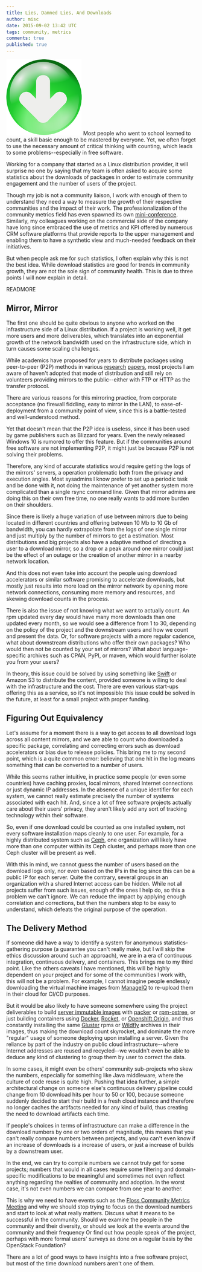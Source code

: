 ```yaml
---
title: Lies, Damned Lies, And Downloads
author: misc
date: 2015-09-02 13:42 UTC
tags: community, metrics
comments: true
published: true
---
```


![Download Icon](/images/blog/download-icon.png) Most people who went to school learned to count, a skill basic enough to be mastered by everyone. Yet, we often forget to use the necessary amount of critical thinking with counting, which leads to some problems--especially in free software.

Working for a company that started as a Linux distribution provider, it will surprise no one by saying that my team is often asked to acquire some statistics about the downloads of packages in order to estimate community engagement and the number of users of the project.

Though my job is not a community liaison, I work with enough of them to understand they need a way to measure the growth of their respective communities and the impact of their work. The professionalization of the community metrics field has even spawned its own [mini-conference](http://flosscommunitymetrics.org/). Similarly, my colleagues working on the commercial side of the company have long since embraced the use of metrics and KPI offered by numerous CRM software platforms that provide reports to the upper management and enabling them to have a synthetic view and much-needed feedback on their initiatives.

But when people ask me for such statistics, I often explain why this is not the best idea. While download statistics are good for trends in community growth, they are not the sole sign of community health. This is due to three points I will now explain in detail.

READMORE

## Mirror, Mirror

The first one should be quite obvious to anyone who worked on the infrastructure side of a Linux distribution. If a project is working well, it get more users and more deliverables, which translates into an exponential growth of the network bandwidth used on the infrastructure side, which in turn causes some scaling challenges.

While academics have proposed for years to distribute packages using peer-to-peer (P2P) methods in various [research](www.camrdale.org/apt-p2p/presentation.pdf) [papers](www.prism.uvsq.fr/~preda/papers/edos-demo.pdf), most projects I am aware of haven't adopted that mode of distribution and still rely on volunteers providing mirrors to the public--either with FTP or HTTP as the transfer protocol.

There are various reasons for this mirroring practice, from corporate acceptance (no firewall fiddling, easy to mirror in the LAN), to ease-of-deployment from a community point of view, since this is a battle-tested and well-understood method.

Yet that doesn't mean that the P2P idea is useless, since it has been used by game publishers such as Blizzard for years. Even the newly released Windows 10 is rumored to offer this feature. But if the communities around free software are not implementing P2P, it might just be because P2P is not solving their problems.

Therefore, any kind of accurate statistics would require getting the logs of the mirrors' servers, a operation problematic both from the privacy and execution angles. Most sysadmins I know prefer to set up a periodic task and be done with it, not doing the maintenance of yet another system more complicated than a single rsync command line. Given that mirror admins are doing this on their own free time, no one really wants to add more burden on their shoulders.

Since there is likely a huge variation of use between mirrors due to being located in different countries and offering between 10 Mb to 10 Gb of bandwidth, you can hardly extrapolate from the logs of one single mirror and just multiply by the number of mirrors to get a estimation. Most distributions and big projects also have a adaptive method of directing a user to a download mirror, so a drop or a peak around one mirror could just be the effect of an outage or the creation of another mirror in a nearby network location.

And this does not even take into account the people using download accelerators or similar software promising to accelerate downloads, but mostly just results into more load on the mirror network by opening more network connections, consuming more memory and resources, and skewing download counts in the process.

There is also the issue of not knowing what we want to actually count. An rpm updated every day would have many more downloads than one updated every month, so we would see a difference from 1 to 30, depending on the policy of the project and the downstream users and how we count and present the data. Or, for software projects with a more regular cadence, what about downstream distributions who offer their own packages? Who would then not be counted by your set of mirrors? What about language-specific archives such as CPAN, PyPI, or maven, which would further isolate you from your users?

In theory, this issue could be solved by using something like [Swift](http://docs.openstack.org/developer/swift/) or Amazon S3 to distribute the content, provided someone is willing to deal with the infrastructure and the cost. There are even various start-ups offering this as a service, so it's not impossible this issue could be solved in the future, at least for a small project with proper funding.

## Figuring Out Equivalency

Let's assume for a moment there is a way to get access to all download logs across all content mirrors, and we are able to count who downloaded a specific package, correlating and correcting errors such as download accelerators or bias due to release policies. This bring me to my second point, which is a quite common error: believing that one hit in the log means something that can be converted to a number of users.

While this seems rather intuitive, in practice some people (or even some countries) have caching proxies, local mirrors, shared Internet connections or just dynamic IP addresses. In the absence of a unique identifier for each system, we cannot really estimate precisely the number of systems associated with each hit. And, since a lot of free software projects actually care about their users' privacy, they aren't likely add any sort of tracking technology within their software.

So, even if one download could be counted as one installed system, not every software installation maps cleanly to one user. For example, for a highly distributed system such as [Ceph](http://www.ceph.com/), one organization will likely have more than one computer within its Ceph cluster, and perhaps more than one Ceph cluster will be present as well.

With this in mind, we cannot guess the number of users based on the download logs only, nor even based on the IPs in the log since this can be a public IP for each server. Quite the contrary, several groups in an organization with a shared Internet access can be hidden. While not all projects suffer from such issues, enough of the ones I help do, so this a problem we can't ignore. We can reduce the impact by applying enough correlation and corrections, but then the numbers stop to be easy to understand, which defeats the original purpose of the operation.

## The Delivery Method

If someone did have a way to identify a system for anonymous statistics-gathering purpose (a guarantee you can't really make, but I will skip the ethics discussion around such an approach), we are in a era of continuous integration, continuous delivery, and containers. This brings me to my third point. Like the others caveats I have mentioned, this will be highly dependent on your project and for some of the communities I work with, this will not be a problem. For example, I cannot imagine people endlessly downloading the virtual machine images from [ManageIQ](http://www.manageiq.org) to re-upload them in their cloud for CI/CD purposes.

But it would be also likely to have someone somewhere using the project deliverables to build [server immutable images](http://martinfowler.com/bliki/ImmutableServer.html) with [packer](https://www.packer.io/) or [rpm-ostree](http://patrick.uiterwijk.org/2014/01/21/rpm-ostree/), or just building containers using [Docker](https://www.docker.com/), [Rocket](http://rocket.readthedocs.org/en/latest/), or [Openshift Origin](https://www.openshift.org/), and thus constantly installing the same [Gluster](http://www.gluster.org) rpms or [Wildfly](http://www.jboss.org/) archives in their images, thus making the download count skyrocket, and dominate the more "regular" usage of someone deploying upon installing a server. Given the reliance by part of the industry on public cloud infrastructure--where Internet addresses are reused and recycled--we wouldn't even be able to deduce any kind of clustering to group them by user to correct the data.

In some cases, it might even be others' community sub-projects who skew the numbers, especially for something like Java middleware, where the culture of code reuse is quite high. Pushing that idea further, a simple architectural change on someone else's continuous delivery pipeline could change from 10 download hits per hour to 50 or 100, because someone suddenly decided to start their build in a fresh cloud instance and therefore no longer caches the artifacts needed for any kind of build, thus creating the need to download artifacts each time.

If people's choices in terms of infrastructure can make a difference in the download numbers by one or two orders of magnitude, this means that you can't really compare numbers between projects, and you can't even know if an increase of downloads is a increase of users, or just a increase of builds by a downstream user.

In the end, we can try to compile numbers we cannot truly get for some projects; numbers that would in all cases require some filtering and domain-specific modifications to be meaningful and sometimes not even reflect anything regarding the realties of community and adoption. In the worst case, it's not even numbers we can compare from one year to another.

This is why we need to have events such as the [Floss Community Metrics Meeting](http://flosscommunitymetrics.org/) and why we should stop trying to focus on the download numbers and start to look at what really matters. Discuss what it means to be successful in the community. Should we examine the people in the community and their diversity, or should we look at the events around the community and their frequency Or find out how people speak of the project, perhaps with more formal users' surveys as done on a regular basis by the OpenStack Foundation?

There are a lot of good ways to have insights into a free software project, but most of the time download numbers aren't one of them.
